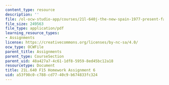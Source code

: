 ```yaml
---
content_type: resource
description: ''
file: /ol-ocw-studio-app/courses/21l-640j-the-new-spain-1977-present-fall-2015/a53f98c0c788cd7740c9b674833fc324_MIT21L_640JF15_HW_ses6.pdf
file_size: 249563
file_type: application/pdf
learning_resource_types:
- Assignments
license: https://creativecommons.org/licenses/by-nc-sa/4.0/
ocw_type: OCWFile
parent_title: Assignments
parent_type: CourseSection
parent_uid: 48a427a7-4c61-1df8-5959-8ed45bc12a18
resourcetype: Document
title: 21L.640 F15 Homework Assignment 6
uid: a53f98c0-c788-cd77-40c9-b674833fc324
---
```

